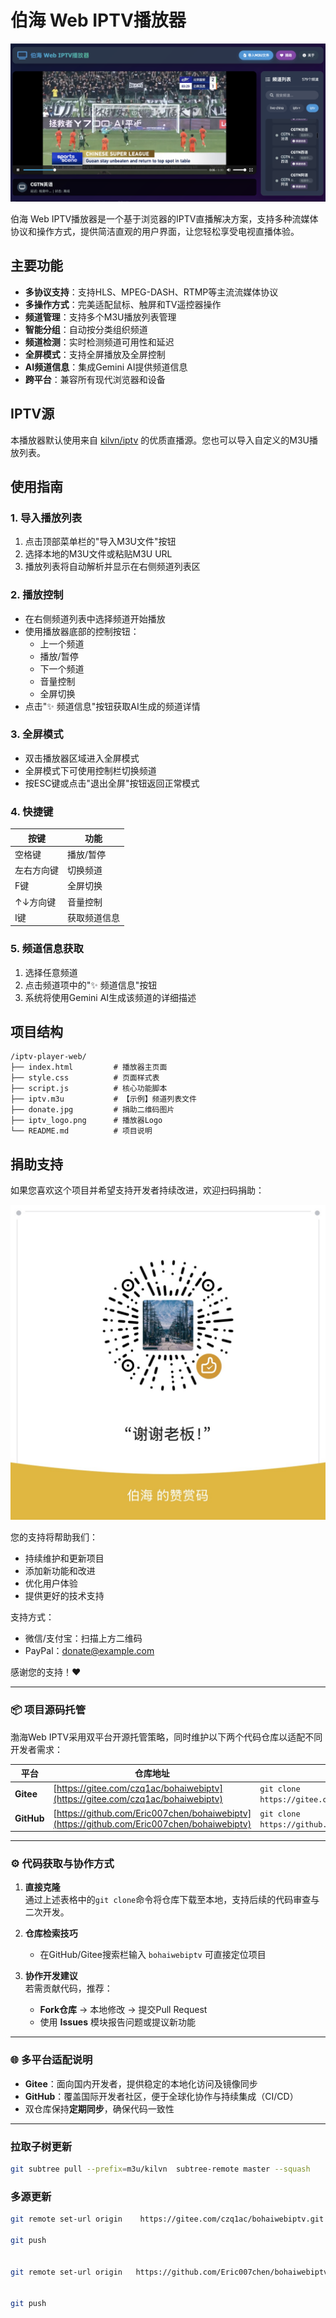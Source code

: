 # 伯海 Web IPTV播放器

![伯海 Web IPTV播放器截图](bohaiwebiptv.png)

伯海 Web IPTV播放器是一个基于浏览器的IPTV直播解决方案，支持多种流媒体协议和操作方式，提供简洁直观的用户界面，让您轻松享受电视直播体验。

## 主要功能

- **多协议支持**：支持HLS、MPEG-DASH、RTMP等主流流媒体协议
- **多操作方式**：完美适配鼠标、触屏和TV遥控器操作
- **频道管理**：支持多个M3U播放列表管理
- **智能分组**：自动按分类组织频道
- **频道检测**：实时检测频道可用性和延迟
- **全屏模式**：支持全屏播放及全屏控制
- **AI频道信息**：集成Gemini AI提供频道信息
- **跨平台**：兼容所有现代浏览器和设备

## IPTV源

本播放器默认使用来自 [kilvn/iptv](https://github.com/kilvn/iptv) 的优质直播源。您也可以导入自定义的M3U播放列表。

## 使用指南

### 1. 导入播放列表

1. 点击顶部菜单栏的"导入M3U文件"按钮
2. 选择本地的M3U文件或粘贴M3U URL
3. 播放列表将自动解析并显示在右侧频道列表区

### 2. 播放控制

- 在右侧频道列表中选择频道开始播放
- 使用播放器底部的控制按钮：
  - 上一个频道
  - 播放/暂停
  - 下一个频道
  - 音量控制
  - 全屏切换
- 点击"✨ 频道信息"按钮获取AI生成的频道详情

### 3. 全屏模式

- 双击播放器区域进入全屏模式
- 全屏模式下可使用控制栏切换频道
- 按ESC键或点击"退出全屏"按钮返回正常模式

### 4. 快捷键

| 按键          | 功能               |
|---------------|--------------------|
| 空格键        | 播放/暂停          |
| 左右方向键    | 切换频道           |
| F键           | 全屏切换           |
| ↑↓方向键      | 音量控制           |
| I键           | 获取频道信息       |

### 5. 频道信息获取

1. 选择任意频道
2. 点击频道项中的"✨ 频道信息"按钮
3. 系统将使用Gemini AI生成该频道的详细描述

## 项目结构

```
/iptv-player-web/
├── index.html         # 播放器主页面
├── style.css          # 页面样式表
├── script.js          # 核心功能脚本
├── iptv.m3u           # 【示例】频道列表文件
├── donate.jpg         # 捐助二维码图片
├── iptv_logo.png      # 播放器Logo
└── README.md          # 项目说明
```

## 捐助支持

如果您喜欢这个项目并希望支持开发者持续改进，欢迎扫码捐助：

![捐助二维码](donate.JPG)

您的支持将帮助我们：
- 持续维护和更新项目
- 添加新功能和改进
- 优化用户体验
- 提供更好的技术支持

支持方式：
- 微信/支付宝：扫描上方二维码
- PayPal：donate@example.com

感谢您的支持！❤️



---

### 📦 **项目源码托管**  
渤海Web IPTV采用双平台开源托管策略，同时维护以下两个代码仓库以适配不同开发者需求：  

| **平台**   | **仓库地址**                                      | **克隆命令**                              |
|------------|--------------------------------------------------|------------------------------------------|
| **Gitee**  | [https://gitee.com/czq1ac/bohaiwebiptv](https://gitee.com/czq1ac/bohaiwebiptv)  | `git clone https://gitee.com/czq1ac/bohaiwebiptv.git` |
| **GitHub** | [https://github.com/Eric007chen/bohaiwebiptv](https://github.com/Eric007chen/bohaiwebiptv) | `git clone https://github.com/Eric007chen/bohaiwebiptv.git` |

---

### ⚙️ **代码获取与协作方式**  
1. **直接克隆**  
   通过上述表格中的`git clone`命令将仓库下载至本地，支持后续的代码审查与二次开发。  

2. **仓库检索技巧**  
   - 在GitHub/Gitee搜索栏输入 `bohaiwebiptv` 可直接定位项目  

3. **协作开发建议**  
   若需贡献代码，推荐：  
   - **Fork仓库** → 本地修改 → 提交Pull Request  
   - 使用 **Issues** 模块报告问题或提议新功能  

---

### 🌐 **多平台适配说明**  
- **Gitee**：面向国内开发者，提供稳定的本地化访问及镜像同步  
- **GitHub**：覆盖国际开发者社区，便于全球化协作与持续集成（CI/CD）  
- 双仓库保持**定期同步**，确保代码一致性  


---


### 拉取子树更新
```bash
git subtree pull --prefix=m3u/kilvn  subtree-remote master --squash
```

### 多源更新
```bash
git remote set-url origin    https://gitee.com/czq1ac/bohaiwebiptv.git

git push


git remote set-url origin   https://github.com/Eric007chen/bohaiwebiptv.git


git push

```
